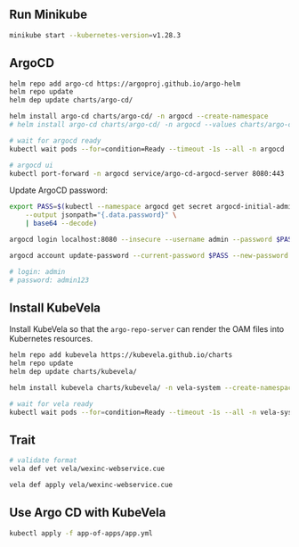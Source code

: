 ## Run Minikube

```sh
minikube start --kubernetes-version=v1.28.3
```

## ArgoCD

```sh
helm repo add argo-cd https://argoproj.github.io/argo-helm
helm repo update
helm dep update charts/argo-cd/

helm install argo-cd charts/argo-cd/ -n argocd --create-namespace
# helm install argo-cd charts/argo-cd/ -n argocd --values charts/argo-cd/values.yaml --create-namespace

# wait for argocd ready
kubectl wait pods --for=condition=Ready --timeout -1s --all -n argocd

# argocd ui
kubectl port-forward -n argocd service/argo-cd-argocd-server 8080:443
```

Update ArgoCD password:

```sh
export PASS=$(kubectl --namespace argocd get secret argocd-initial-admin-secret \
    --output jsonpath="{.data.password}" \
    | base64 --decode)

argocd login localhost:8080 --insecure --username admin --password $PASS

argocd account update-password --current-password $PASS --new-password admin123

# login: admin
# password: admin123
```

## Install KubeVela

Install KubeVela so that the `argo-repo-server` can render the OAM files into Kubernetes resources.

```sh
helm repo add kubevela https://kubevela.github.io/charts
helm repo update
helm dep update charts/kubevela/

helm install kubevela charts/kubevela/ -n vela-system --create-namespace

# wait for vela ready
kubectl wait pods --for=condition=Ready --timeout -1s --all -n vela-system
```

## Trait

```sh
# validate format
vela def vet vela/wexinc-webservice.cue

vela def apply vela/wexinc-webservice.cue
```
## Use Argo CD with KubeVela

```sh
kubectl apply -f app-of-apps/app.yml
```
